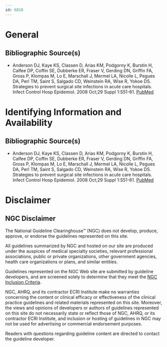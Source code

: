 ```yaml
---
id: 6810
---
```


# General

## Bibliographic Source(s)

- Anderson DJ, Kaye KS, Classen D, Arias KM, Podgorny K, Burstin H, Calfee DP, Coffin SE, Dubberke ER, Fraser V, Gerding DN, Griffin FA, Gross P, Klompas M, Lo E, Marschall J, Mermel LA, Nicolle L, Pegues DA, Perl TM, Saint S, Salgado CD, Weinstein RA, Wise R, Yokoe DS. Strategies to prevent surgical site infections in acute care hospitals. Infect Control Hosp Epidemiol. 2008 Oct;29 Suppl 1:S51-61. [ PubMed ](http://www.ncbi.nlm.nih.gov/entrez/query.fcgi?cmd=Retrieve&db=pubmed&dopt=Abstract&list_uids=18840089)

# Identifying Information and Availability

## Bibliographic Source(s)

- Anderson DJ, Kaye KS, Classen D, Arias KM, Podgorny K, Burstin H, Calfee DP, Coffin SE, Dubberke ER, Fraser V, Gerding DN, Griffin FA, Gross P, Klompas M, Lo E, Marschall J, Mermel LA, Nicolle L, Pegues DA, Perl TM, Saint S, Salgado CD, Weinstein RA, Wise R, Yokoe DS. Strategies to prevent surgical site infections in acute care hospitals. Infect Control Hosp Epidemiol. 2008 Oct;29 Suppl 1:S51-61. [ PubMed ](http://www.ncbi.nlm.nih.gov/entrez/query.fcgi?cmd=Retrieve&db=pubmed&dopt=Abstract&list_uids=18840089)

# Disclaimer

## NGC Disclaimer

The National Guideline Clearinghouse™ (NGC) does not develop, produce, approve, or endorse the guidelines represented on this site.

All guidelines summarized by NGC and hosted on our site are produced under the auspices of medical specialty societies, relevant professional associations, public or private organizations, other government agencies, health care organizations or plans, and similar entities.

Guidelines represented on the NGC Web site are submitted by guideline developers, and are screened solely to determine that they meet the [NGC Inclusion Criteria](/help-and-about/summaries/inclusion-criteria).

NGC, AHRQ, and its contractor ECRI Institute make no warranties concerning the content or clinical efficacy or effectiveness of the clinical practice guidelines and related materials represented on this site. Moreover, the views and opinions of developers or authors of guidelines represented on this site do not necessarily state or reflect those of NGC, AHRQ, or its contractor ECRI Institute, and inclusion or hosting of guidelines in NGC may not be used for advertising or commercial endorsement purposes.

Readers with questions regarding guideline content are directed to contact the guideline developer.

